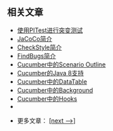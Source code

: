 ## 相关文章

+ [使用PITest进行突变测试](docs/使用PITest进行突变测试.md)
+ [JaCoCo简介](docs/JaCoCo简介.md)
+ [CheckStyle简介](docs/CheckStyle简介.md)
+ [FindBugs简介](docs/FindBugs简介.md)
+ [Cucumber中的Scenario Outline](docs/Cucumber中的ScenarioOutline.md)
+ [Cucumber的Java 8支持](docs/Cucumber的Java8支持.md)
+ [Cucumber中的DataTable](docs/Cucumber中的DataTable.md)
+ [Cucumber中的Background](docs/Cucumber中的Background.md)
+ [Cucumber中的Hooks](docs/Cucumber中的Hooks.md)
+ []()

- 更多文章： [[next -->]](../libraries-2/README.md)